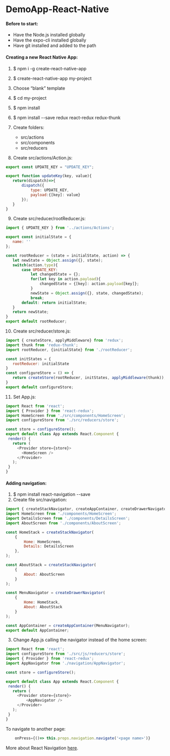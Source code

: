 # DemoApp-React-Native

#### Before to start:
- Have the Node.js installed globally
- Have the expo-cli installed globally
- Have git installed and added to the path


#### Creating a new React Native App: 
1. $ npm i -g create-react-native-app
2. $ create-react-native-app my-project
3. Choose “blank” template
4. $ cd my-project
5. $ npm install
6. $ npm install --save redux react-redux redux-thunk
7. Create folders:
   - src/actions
   - src/components
   - src/reducers
   

8. Create src/actions/Action.js:
```javascript
export const UPDATE_KEY = "UPDATE_KEY";

export function updateKey(key, value){
   return(dispatch)=>{
       dispatch({
           type: UPDATE_KEY,
           payload:{[key]: value}
       });
   }
}
```

9. Create src/reducer/rootReducer.js:
```javascript
import { UPDATE_KEY } from '../actions/Actions';

export const initialState = {
   name: ''
};

const rootReducer = (state = initialState, action) => {
   let newState = Object.assign({}, state);
   switch(action.type){
       case UPDATE_KEY:
           let changedState = {};
           for(let key in action.payload){
               changedState = {[key]: action.payload[key]};
           }
           newState = Object.assign({}, state, changedState);
           break;
       default: return initialState;
   }
   return newState;
}
export default rootReducer;
```

10. Create src/reducer/store.js:
```javascript
import { createStore, applyMiddleware} from 'redux';
import thunk from 'redux-thunk';
import rootReducer, {initialState} from './rootReducer';

const initStates = {
   rootReducer: initialState
}
const configureStore = () => {
   return createStore(rootReducer, initStates, applyMiddleware(thunk));
}
export default configureStore;
```

11. Set App.js:
```javascript
import React from 'react';
import { Provider } from 'react-redux';
import HomeScreen from './src/components/HomeScreen';
import configureStore from './src/reducers/store';

const store = configureStore();
export default class App extends React.Component {
 render() {
   return (
     <Provider store={store}>
       <HomeScreen />
     </Provider>
   );
 }
}
```


#### Adding navigation:
1. $ npm install react-navigation --save
2. Create file src/navigation:
```javascript
import { createStackNavigator, createAppContainer, createDrawerNavigator } from 'react-navigation';
import HomeScreen from './components/HomeScreen';
import DetailsScreen from './components/DetailsScreen';
import AboutScreen from './components/AboutScreen';

const HomeStack = createStackNavigator(
    {
        Home: HomeScreen,
        Details: DetailsScreen
    },
);

const AboutStack = createStackNavigator(
    {
        About: AboutScreen
    }
);

const MenuNavigator = createDrawerNavigator(
    {
        Home: HomeStack,
        About: AboutStack
    }
);

const AppContainer = createAppContainer(MenuNavigator);
export default AppContainer;
```

3. Change App.js calling the navigator instead of the home screen:
```javascript
import React from 'react';
import configureStore from './src/js/reducers/store';
import { Provider } from 'react-redux';
import AppNavigator from './navigation/AppNavigator';

const store = configureStore();

export default class App extends React.Component {
 render() {
   return (
     <Provider store={store}>
         <AppNavigator />
     </Provider>
   );
 }
}
```

To navigate to another page:
```javascript
	onPress={()=> this.props.navigation.navigate('<page name>')}
```

More about React Navigation [here](https://reactnavigation.org/docs/en/getting-started.html).
